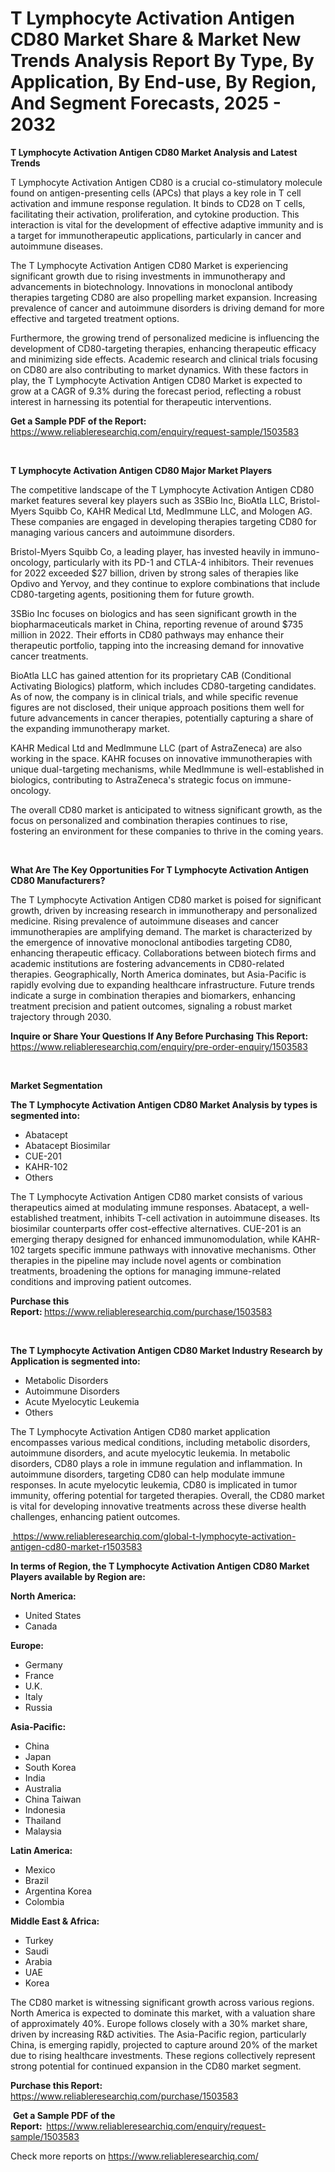 <p><h1>T Lymphocyte Activation Antigen CD80 Market Share & Market New Trends Analysis Report By Type, By Application, By End-use, By Region, And Segment Forecasts, 2025 - 2032</h1></p><p><strong>T Lymphocyte Activation Antigen CD80 Market Analysis and Latest Trends</strong></p>
<p><p>T Lymphocyte Activation Antigen CD80 is a crucial co-stimulatory molecule found on antigen-presenting cells (APCs) that plays a key role in T cell activation and immune response regulation. It binds to CD28 on T cells, facilitating their activation, proliferation, and cytokine production. This interaction is vital for the development of effective adaptive immunity and is a target for immunotherapeutic applications, particularly in cancer and autoimmune diseases. </p><p>The T Lymphocyte Activation Antigen CD80 Market is experiencing significant growth due to rising investments in immunotherapy and advancements in biotechnology. Innovations in monoclonal antibody therapies targeting CD80 are also propelling market expansion. Increasing prevalence of cancer and autoimmune disorders is driving demand for more effective and targeted treatment options. </p><p>Furthermore, the growing trend of personalized medicine is influencing the development of CD80-targeting therapies, enhancing therapeutic efficacy and minimizing side effects. Academic research and clinical trials focusing on CD80 are also contributing to market dynamics. With these factors in play, the T Lymphocyte Activation Antigen CD80 Market is expected to grow at a CAGR of 9.3% during the forecast period, reflecting a robust interest in harnessing its potential for therapeutic interventions.</p></p>
<p><strong>Get a Sample PDF of the Report:&nbsp;</strong> <a href="https://www.reliableresearchiq.com/enquiry/request-sample/1503583?utm_campaign=2265&utm_medium=2&utm_source=Github&utm_content=ia&utm_term=23032025&utm_id=t-lymphocyte-activation-antigen-cd80">https://www.reliableresearchiq.com/enquiry/request-sample/1503583</a></p>
<p>&nbsp;</p>
<p><strong>T Lymphocyte Activation Antigen CD80 Major Market Players</strong></p>
<p><p>The competitive landscape of the T Lymphocyte Activation Antigen CD80 market features several key players such as 3SBio Inc, BioAtla LLC, Bristol-Myers Squibb Co, KAHR Medical Ltd, MedImmune LLC, and Mologen AG. These companies are engaged in developing therapies targeting CD80 for managing various cancers and autoimmune disorders.</p><p>Bristol-Myers Squibb Co, a leading player, has invested heavily in immuno-oncology, particularly with its PD-1 and CTLA-4 inhibitors. Their revenues for 2022 exceeded $27 billion, driven by strong sales of therapies like Opdivo and Yervoy, and they continue to explore combinations that include CD80-targeting agents, positioning them for future growth.</p><p>3SBio Inc focuses on biologics and has seen significant growth in the biopharmaceuticals market in China, reporting revenue of around $735 million in 2022. Their efforts in CD80 pathways may enhance their therapeutic portfolio, tapping into the increasing demand for innovative cancer treatments.</p><p>BioAtla LLC has gained attention for its proprietary CAB (Conditional Activating Biologics) platform, which includes CD80-targeting candidates. As of now, the company is in clinical trials, and while specific revenue figures are not disclosed, their unique approach positions them well for future advancements in cancer therapies, potentially capturing a share of the expanding immunotherapy market.</p><p>KAHR Medical Ltd and MedImmune LLC (part of AstraZeneca) are also working in the space. KAHR focuses on innovative immunotherapies with unique dual-targeting mechanisms, while MedImmune is well-established in biologics, contributing to AstraZeneca's strategic focus on immune-oncology.</p><p>The overall CD80 market is anticipated to witness significant growth, as the focus on personalized and combination therapies continues to rise, fostering an environment for these companies to thrive in the coming years.</p></p>
<p>&nbsp;</p>
<p><strong>What Are The Key Opportunities For T Lymphocyte Activation Antigen CD80 Manufacturers?</strong></p>
<p><p>The T Lymphocyte Activation Antigen CD80 market is poised for significant growth, driven by increasing research in immunotherapy and personalized medicine. Rising prevalence of autoimmune diseases and cancer immunotherapies are amplifying demand. The market is characterized by the emergence of innovative monoclonal antibodies targeting CD80, enhancing therapeutic efficacy. Collaborations between biotech firms and academic institutions are fostering advancements in CD80-related therapies. Geographically, North America dominates, but Asia-Pacific is rapidly evolving due to expanding healthcare infrastructure. Future trends indicate a surge in combination therapies and biomarkers, enhancing treatment precision and patient outcomes, signaling a robust market trajectory through 2030.</p></p>
<p><strong>Inquire or Share Your Questions If Any Before Purchasing This Report:</strong> <a href="https://www.reliableresearchiq.com/enquiry/pre-order-enquiry/1503583?utm_campaign=2265&utm_medium=2&utm_source=Github&utm_content=ia&utm_term=23032025&utm_id=t-lymphocyte-activation-antigen-cd80">https://www.reliableresearchiq.com/enquiry/pre-order-enquiry/1503583</a></p>
<p>&nbsp;</p>
<p><strong>Market Segmentation</strong></p>
<p><strong>The T Lymphocyte Activation Antigen CD80 Market Analysis by types is segmented into:</strong></p>
<p><ul><li>Abatacept</li><li>Abatacept Biosimilar</li><li>CUE-201</li><li>KAHR-102</li><li>Others</li></ul></p>
<p><p>The T Lymphocyte Activation Antigen CD80 market consists of various therapeutics aimed at modulating immune responses. Abatacept, a well-established treatment, inhibits T-cell activation in autoimmune diseases. Its biosimilar counterparts offer cost-effective alternatives. CUE-201 is an emerging therapy designed for enhanced immunomodulation, while KAHR-102 targets specific immune pathways with innovative mechanisms. Other therapies in the pipeline may include novel agents or combination treatments, broadening the options for managing immune-related conditions and improving patient outcomes.</p></p>
<p><strong>Purchase this Report:&nbsp;</strong><a href="https://www.reliableresearchiq.com/purchase/1503583?utm_campaign=2265&utm_medium=2&utm_source=Github&utm_content=ia&utm_term=23032025&utm_id=t-lymphocyte-activation-antigen-cd80">https://www.reliableresearchiq.com/purchase/1503583</a></p>
<p>&nbsp;</p>
<p><strong>The T Lymphocyte Activation Antigen CD80 Market Industry Research by Application is segmented into:</strong></p>
<p><ul><li>Metabolic Disorders</li><li>Autoimmune Disorders</li><li>Acute Myelocytic Leukemia</li><li>Others</li></ul></p>
<p><p>The T Lymphocyte Activation Antigen CD80 market application encompasses various medical conditions, including metabolic disorders, autoimmune disorders, and acute myelocytic leukemia. In metabolic disorders, CD80 plays a role in immune regulation and inflammation. In autoimmune disorders, targeting CD80 can help modulate immune responses. In acute myelocytic leukemia, CD80 is implicated in tumor immunity, offering potential for targeted therapies. Overall, the CD80 market is vital for developing innovative treatments across these diverse health challenges, enhancing patient outcomes.</p></p>
<p><a href="https://www.reliableresearchiq.com/global-t-lymphocyte-activation-antigen-cd80-market-r1503583?utm_campaign=2265&utm_medium=2&utm_source=Github&utm_content=ia&utm_term=23032025&utm_id=t-lymphocyte-activation-antigen-cd80">&nbsp;https://www.reliableresearchiq.com/global-t-lymphocyte-activation-antigen-cd80-market-r1503583</a></p>
<p><strong>In terms of Region, the T Lymphocyte Activation Antigen CD80 Market Players available by Region are:</strong></p>
<p>
    <p> <strong> North America: </strong>
        <ul>
            <li>United States</li>
            <li>Canada</li>
        </ul>
        </p> 
    <p> <strong> Europe: </strong>
        <ul>
            <li>Germany</li>
            <li>France</li>
            <li>U.K.</li>
            <li>Italy</li>
            <li>Russia</li>
        </ul>
        </p> 
    <p> <strong> Asia-Pacific: </strong>
        <ul>
            <li>China</li>
            <li>Japan</li>
            <li>South Korea</li>
            <li>India</li>
            <li>Australia</li>
            <li>China Taiwan</li>
            <li>Indonesia</li>
            <li>Thailand</li>
            <li>Malaysia</li>
        </ul>
        </p> 
    <p> <strong> Latin America: </strong>
        <ul>
            <li>Mexico</li>
            <li>Brazil</li>
            <li>Argentina Korea</li>
            <li>Colombia</li>
        </ul>
        </p> 
    <p> <strong> Middle East & Africa: </strong>
        <ul>
            <li>Turkey</li>
            <li>Saudi</li>
            <li>Arabia</li>
            <li>UAE</li>
            <li>Korea</li>
        </ul>
    </p>
    </p>
<p><p>The CD80 market is witnessing significant growth across various regions. North America is expected to dominate this market, with a valuation share of approximately 40%. Europe follows closely with a 30% market share, driven by increasing R&D activities. The Asia-Pacific region, particularly China, is emerging rapidly, projected to capture around 20% of the market due to rising healthcare investments. These regions collectively represent strong potential for continued expansion in the CD80 market segment.</p></p>
<p><strong>Purchase this Report: </strong><a href="https://www.reliableresearchiq.com/purchase/1503583?utm_campaign=2265&utm_medium=2&utm_source=Github&utm_content=ia&utm_term=23032025&utm_id=t-lymphocyte-activation-antigen-cd80">https://www.reliableresearchiq.com/purchase/1503583</a></p>
<p>&nbsp;<strong>Get a Sample PDF of the Report:&nbsp;&nbsp;</strong><a href="https://www.reliableresearchiq.com/enquiry/request-sample/1503583?utm_campaign=2265&utm_medium=2&utm_source=Github&utm_content=ia&utm_term=23032025&utm_id=t-lymphocyte-activation-antigen-cd80">https://www.reliableresearchiq.com/enquiry/request-sample/1503583</a></p>
<p><strong></strong></p>
<p>Check more reports on <a href="https://www.reliableresearchiq.com/?utm_campaign=2265&utm_medium=2&utm_source=Github&utm_content=ia&utm_term=23032025&utm_id=t-lymphocyte-activation-antigen-cd80">https://www.reliableresearchiq.com/</a></p>